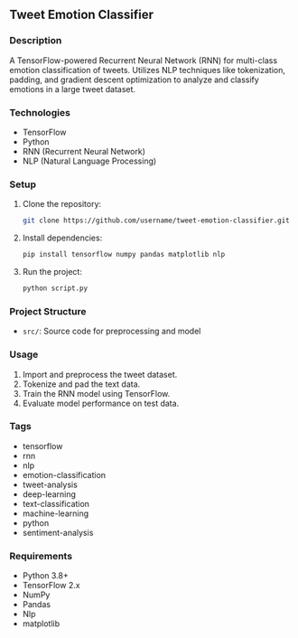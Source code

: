 ## Tweet Emotion Classifier

### Description
A TensorFlow-powered Recurrent Neural Network (RNN) for multi-class emotion classification of tweets. Utilizes NLP techniques like tokenization, padding, and gradient descent optimization to analyze and classify emotions in a large tweet dataset.

### Technologies
- TensorFlow
- Python
- RNN (Recurrent Neural Network)
- NLP (Natural Language Processing)

### Setup
1. Clone the repository:
   ```bash
   git clone https://github.com/username/tweet-emotion-classifier.git
   ```
2. Install dependencies:
   ```bash
   pip install tensorflow numpy pandas matplotlib nlp
   ```
3. Run the project:
   ```bash
   python script.py
   ```

### Project Structure
- `src/`: Source code for preprocessing and model

### Usage
1. Import and preprocess the tweet dataset.
2. Tokenize and pad the text data.
3. Train the RNN model using TensorFlow.
4. Evaluate model performance on test data.

### Tags
- tensorflow
- rnn
- nlp
- emotion-classification
- tweet-analysis
- deep-learning
- text-classification
- machine-learning
- python
- sentiment-analysis

### Requirements
- Python 3.8+
- TensorFlow 2.x
- NumPy
- Pandas
- Nlp
- matplotlib
